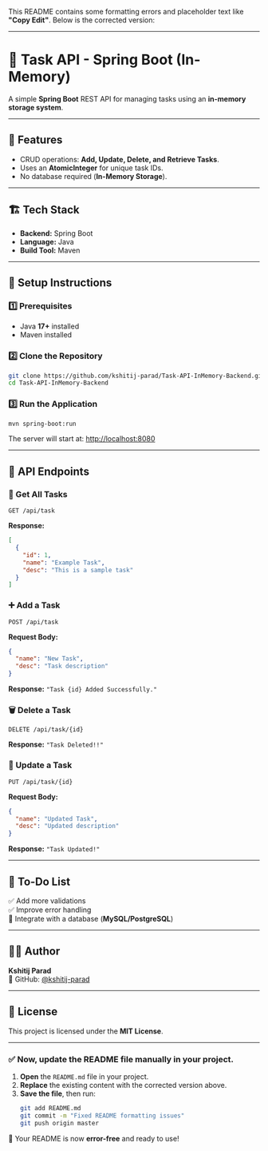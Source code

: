 This README contains some formatting errors and placeholder text like **"Copy Edit"**. Below is the corrected version:

---

# 📝 Task API - Spring Boot (In-Memory)

A simple **Spring Boot** REST API for managing tasks using an **in-memory storage system**.

---

## 🚀 Features
- CRUD operations: **Add, Update, Delete, and Retrieve Tasks**.
- Uses an **AtomicInteger** for unique task IDs.
- No database required (**In-Memory Storage**).

---

## 🏗️ Tech Stack
- **Backend:** Spring Boot  
- **Language:** Java  
- **Build Tool:** Maven  

---

## 🔧 Setup Instructions

### **1️⃣ Prerequisites**
- Java **17+** installed  
- Maven installed  

### **2️⃣ Clone the Repository**
```sh
git clone https://github.com/kshitij-parad/Task-API-InMemory-Backend.git
cd Task-API-InMemory-Backend
```

### **3️⃣ Run the Application**
```sh
mvn spring-boot:run
```
The server will start at: [http://localhost:8080](http://localhost:8080)

---

## 📌 API Endpoints

### 🌟 Get All Tasks
```http
GET /api/task
```
**Response:**
```json
[
  {
    "id": 1,
    "name": "Example Task",
    "desc": "This is a sample task"
  }
]
```

### ➕ Add a Task
```http
POST /api/task
```
**Request Body:**
```json
{
  "name": "New Task",
  "desc": "Task description"
}
```
**Response:** `"Task {id} Added Successfully."`

### 🗑️ Delete a Task
```http
DELETE /api/task/{id}
```
**Response:** `"Task Deleted!!"`

### 🔄 Update a Task
```http
PUT /api/task/{id}
```
**Request Body:**
```json
{
  "name": "Updated Task",
  "desc": "Updated description"
}
```
**Response:** `"Task Updated!"`

---

## 🎯 To-Do List
✅ Add more validations  
✅ Improve error handling  
🔲 Integrate with a database (**MySQL/PostgreSQL**)  

---

## 👨‍💻 Author  
**Kshitij Parad**  
📌 GitHub: [@kshitij-parad](https://github.com/kshitij-parad)  

---

## 📝 License  
This project is licensed under the **MIT License**.

---

### ✅ **Now, update the README file manually in your project.**  

1. **Open** the `README.md` file in your project.  
2. **Replace** the existing content with the corrected version above.  
3. **Save the file**, then run:
   ```sh
   git add README.md
   git commit -m "Fixed README formatting issues"
   git push origin master
   ```
🚀 Your README is now **error-free** and ready to use!